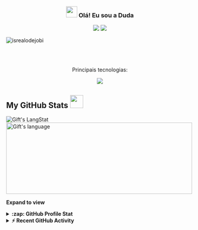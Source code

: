<h3 align="center"><img src = "https://raw.githubusercontent.com/MartinHeinz/MartinHeinz/master/wave.gif" width = 30px> Olá! Eu sou a Duda</h3>

<div align="center">
  <a href="mailto:informaticaeduarda@gmail.com"><img src="https://img.shields.io/badge/Gmail-D14836?style=for-the-badge&logo=gmail&logoColor=white"  target="_blank"/></a>
  <a href="https://www.linkedin.com/in/eduarda-emilli-52b60018b/"><img src="https://img.shields.io/badge/LinkedIn-0077B5?style=for-the-badge&logo=linkedin&logoColor=white"  target="_blank"/></a>
</div>

<p align="left"> <img src="https://komarev.com/ghpvc/?username=eduarda-emilli&label=Profile%20views&color=0e75b6&style=flat" alt="isrealodejobi" />
</p>

<br><br>

<p align="center">Principais tecnologias:</p>
<p align="center">
  <a href="https://skillicons.dev">
    <img src="https://skillicons.dev/icons?i=react,js,html,css"/>
  </a>
</p>

 ##  My GitHub Stats <img src = "https://i.pinimg.com/originals/65/c4/f4/65c4f452571be1261e9c623f7da488ac.gif" width = 35px> 
 
 <div>
   <img align="center" src="https://github-readme-streak-stats.herokuapp.com/?user=eduarda-emilli" alt="Gift's LangStat" />
  <img align="center" src="https://github-readme-stats.vercel.app/api/top-langs?username=eduarda-emilli&langs_count=10&show_icons=true&locale=en&layout=compact&theme=light" alt="Gift's language" height="192px"  width="500px"/>
</div>

**Expand to view**
<details style="width: 100%;">
  <summary><b>:zap: GitHub Profile Stat</b></summary>
  <img src="https://github-readme-stats.anuraghazra1.vercel.app/api?username=eduarda-emilli&show_icons=true" style="width: 100%;" />
</details>

<details style="width: 100%;">
  <summary><b>⚡ Recent GitHub Activity</b></summary>
  <br/>
  <a href="https://github.com/eduarda-emilli/"><img alt="Gift's Activity Graph" src="https://activity-graph.herokuapp.com/graph?username=eduarda-emilli&custom_title=Gift's%20Contribution%20Graph&theme=react-dark" style="margin-left: 12px;" /></a>
  <br/>
</details>

